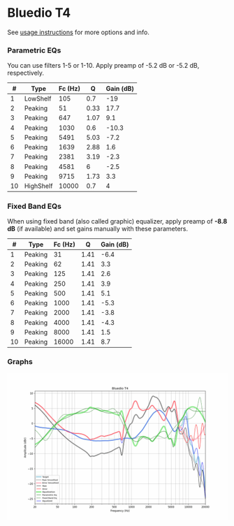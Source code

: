 # Bluedio T4
See [usage instructions](https://github.com/jaakkopasanen/AutoEq#usage) for more options and info.

### Parametric EQs
You can use filters 1-5 or 1-10. Apply preamp of -5.2 dB or -5.2 dB, respectively.

|   # | Type      |   Fc (Hz) |    Q |   Gain (dB) |
|-----|-----------|-----------|------|-------------|
|   1 | LowShelf  |       105 | 0.7  |       -19   |
|   2 | Peaking   |        51 | 0.33 |        17.7 |
|   3 | Peaking   |       647 | 1.07 |         9.1 |
|   4 | Peaking   |      1030 | 0.6  |       -10.3 |
|   5 | Peaking   |      5491 | 5.03 |        -7.2 |
|   6 | Peaking   |      1639 | 2.88 |         1.6 |
|   7 | Peaking   |      2381 | 3.19 |        -2.3 |
|   8 | Peaking   |      4581 | 6    |        -2.5 |
|   9 | Peaking   |      9715 | 1.73 |         3.3 |
|  10 | HighShelf |     10000 | 0.7  |         4   |

### Fixed Band EQs
When using fixed band (also called graphic) equalizer, apply preamp of **-8.8 dB** (if available) and set gains manually with these parameters.

|   # | Type    |   Fc (Hz) |    Q |   Gain (dB) |
|-----|---------|-----------|------|-------------|
|   1 | Peaking |        31 | 1.41 |        -6.4 |
|   2 | Peaking |        62 | 1.41 |         3.3 |
|   3 | Peaking |       125 | 1.41 |         2.6 |
|   4 | Peaking |       250 | 1.41 |         3.9 |
|   5 | Peaking |       500 | 1.41 |         5.1 |
|   6 | Peaking |      1000 | 1.41 |        -5.3 |
|   7 | Peaking |      2000 | 1.41 |        -3.8 |
|   8 | Peaking |      4000 | 1.41 |        -4.3 |
|   9 | Peaking |      8000 | 1.41 |         1.5 |
|  10 | Peaking |     16000 | 1.41 |         8.7 |

### Graphs
![](./Bluedio%20T4.png)
